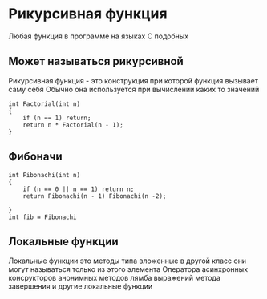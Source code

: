 # Рикурсивная функция
Любая функция в программе на языках C подобных
## Может называться рикурсивной
Рикурсивная функция - это конструкция при которой функция вызывает саму себя
Обычно она используется при вычислении каких то значений
```
int Factorial(int n)
{
	if (n == 1) return;
	return n * Factorial(n - 1);
}
```
## Фибоначи
```
int Fibonachi(int n)
{
	if (n == 0 || n == 1) return n;
	return Fibonachi(n - 1) Fibonachi(n -2);
	
}
int fib = Fibonachi
```
## Локальные функции
Локальные функции это методы типа вложенные в другой класс они могут называться только из этого элемента
Оператора асинхронных консрукторов анонимных методов лямба выражений метода завершения и другие локальные функции
